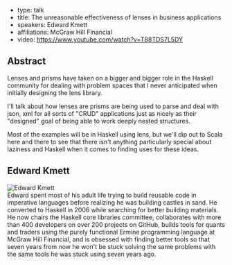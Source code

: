 - type: talk
- title: The unreasonable effectiveness of lenses in business applications 
- speakers: Edward Kmett 
- affiliations: McGraw Hill Financial
- video: https://www.youtube.com/watch?v=T88TDS7L5DY

## Abstract 

Lenses and prisms have taken on a bigger and bigger role in the Haskell community for dealing with problem spaces that I never anticipated when initially designing the lens library.

I'll talk about how lenses are prisms are being used to parse and deal with json, xml for all sorts of "CRUD" applications just as nicely as their "designed" goal of being able to work deeply nested structures.

Most of the examples will be in Haskell using lens, but we'll dip out to Scala here and there to see that there isn't anything particularly special about laziness and Haskell when it comes to finding uses for these ideas.

## Edward Kmett 
<div class="row" media:type="text/omd">

<div class="medium-4 columns">
<img src="img/edward-kmett.jpg" alt="Edward Kmett"></img>
</div>
<div class="medium-8 columns" media:type="text/omd">
Edward spent most of his adult life trying to build reusable code in imperative languages before realizing he was building castles in sand. He converted to Haskell in 2006 while searching for better building materials. He now chairs the Haskell core libraries committee, collaborates with more than 400 developers on over 200 projects on GitHub, builds tools for quants and traders using the purely functional Ermine programming language at McGraw Hill Financial, and is obsessed with finding better tools so that seven years from now he won't be stuck solving the same problems with the same tools he was stuck using seven years ago.
</div>
</div>
